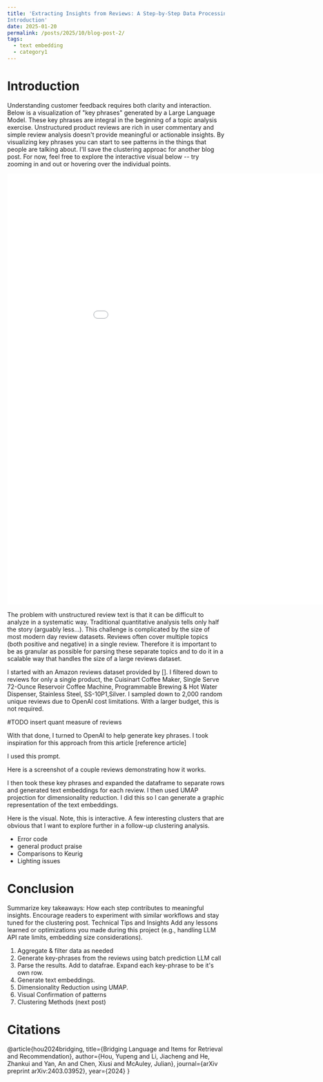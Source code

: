 ```yaml
---
title: 'Extracting Insights from Reviews: A Step-by-Step Data Processing Workflow
Introduction'
date: 2025-01-20
permalink: /posts/2025/10/blog-post-2/
tags:
  - text embedding
  - category1
---
```


# Introduction

Understanding customer feedback requires both clarity and interaction. Below is a visualization of "key phrases" generated by a Large Language Model. These key phrases are integral in the beginning of a topic analysis exercise. Unstructured product reviews are rich in user commentary and simple review analysis doesn't provide meaningful or actionable insights. By visualizing key phrases you can start to see patterns in the things that people are talking about. I'll save the clustering approac for another blog post. For now, feel free to explore the interactive visual below -- try zooming in and out or hovering over the individual points.

<iframe src="/images/key-phrase-embedings.html" width="1000" height="1000" frameborder="0"></iframe>

The problem with unstructured review text is that it can be difficult to analyze in a systematic way. Traditional quantitative analysis tells only half the story (arguably less...). This challenge is complicated by the size of most modern day review datasets. Reviews often cover multiple topics (both positive and negative) in a single review. Therefore it is important to be as granular as possible for parsing these separate topics and to do it in a scalable way that handles the size of a large reviews dataset.

I started with an Amazon reviews dataset provided by []. I filtered down to reviews for only a single product, the Cuisinart Coffee Maker, Single Serve 72-Ounce Reservoir Coffee Machine, Programmable Brewing & Hot Water Dispenser, Stainless Steel, SS-10P1,Silver. I sampled down to 2,000 random unique reviews due to OpenAI cost limitations. With a larger budget, this is not required.

#TODO insert quant measure of reviews

With that done, I turned to OpenAI to help generate key phrases. I took inspiration for this approach from this article [reference article]

I used this prompt.

Here is a screenshot of a couple reviews demonstrating how it works.

I then took these key phrases and expanded the dataframe to separate rows and generated text embeddings for each review. I then used UMAP projection for dimensionality reduction. I did this so I can generate a graphic representation of the text embeddings.

Here is the visual. Note, this is interactive. A few interesting clusters that are obvious that I want to explore further in a follow-up clustering analysis.
- Error code
- general product praise
- Comparisons to Keurig
- Lighting issues

# Conclusion
Summarize key takeaways: How each step contributes to meaningful insights.
Encourage readers to experiment with similar workflows and stay tuned for the clustering post.
Technical Tips and Insights
Add any lessons learned or optimizations you made during this project (e.g., handling LLM API rate limits, embedding size considerations).


1. Aggregate & filter data as needed
2. Generate key-phrases from the reviews using batch prediction LLM call
3. Parse the results. Add to datafrae. Expand each key-phrase to be it's own row. 
4. Generate text embeddings.
5. Dimensionality Reduction using UMAP.
6. Visual Confirmation of patterns
7. Clustering Methods (next post)

# Citations
@article{hou2024bridging,
  title={Bridging Language and Items for Retrieval and Recommendation},
  author={Hou, Yupeng and Li, Jiacheng and He, Zhankui and Yan, An and Chen, Xiusi and McAuley, Julian},
  journal={arXiv preprint arXiv:2403.03952},
  year={2024}
}